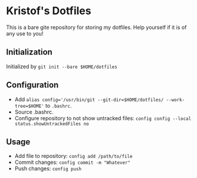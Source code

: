 # Kristof's Dotfiles

This is a bare gite repository for storing my dotfiles. Help yourself if it is of any use to you!

## Initialization

Initialized by  `git init --bare $HOME/dotfiles`

## Configuration

* Add `alias config='/usr/bin/git --git-dir=$HOME/dotfiles/ --work-tree=$HOME'` to `.bashrc`.
* Source .bashrc.
* Configure repository to not show untracked files: `config config --local status.showUntrackedFiles no`


## Usage

* Add file to repository: `config add /path/to/file`
* Commit changes: `config commit -m "Whatever"`
* Push changes: `config push`
